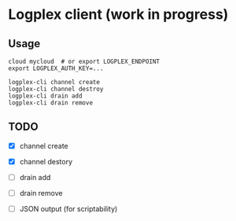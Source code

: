 # Logplex client (work in progress)

## Usage

```
cloud mycloud  # or export LOGPLEX_ENDPOINT
export LOGPLEX_AUTH_KEY=...

logplex-cli channel create
logplex-cli channel destroy
logplex-cli drain add
logplex-cli drain remove
```

## TODO

* [X] channel create
* [X] channel destory
* [ ] drain add
* [ ] drain remove
* [ ] JSON output (for scriptability)

